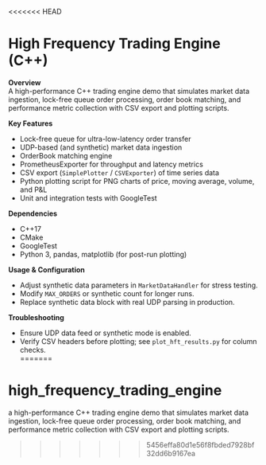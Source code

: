 <<<<<<< HEAD
# High Frequency Trading Engine (C++)

**Overview**  
A high-performance C++ trading engine demo that simulates market data ingestion, lock-free queue order processing, order book matching, and performance metric collection with CSV export and plotting scripts.

**Key Features**  
- Lock-free queue for ultra-low-latency order transfer  
- UDP-based (and synthetic) market data ingestion  
- OrderBook matching engine  
- PrometheusExporter for throughput and latency metrics  
- CSV export (`SimplePlotter` / `CSVExporter`) of time series data  
- Python plotting script for PNG charts of price, moving average, volume, and P&L  
- Unit and integration tests with GoogleTest  

**Dependencies**  
- C++17  
- CMake  
- GoogleTest  
- Python 3, pandas, matplotlib (for post-run plotting)

**Usage & Configuration**  
- Adjust synthetic data parameters in `MarketDataHandler` for stress testing.  
- Modify `MAX_ORDERS` or synthetic count for longer runs.  
- Replace synthetic data block with real UDP parsing in production.

**Troubleshooting**  
- Ensure UDP data feed or synthetic mode is enabled.  
- Verify CSV headers before plotting; see `plot_hft_results.py` for column checks.  
=======
# high_frequency_trading_engine
a high-performance C++ trading engine demo that simulates market data ingestion, lock-free queue order processing, order book matching, and performance metric collection with CSV export and plotting scripts.
>>>>>>> 5456effa80d1e56f8fbded7928bf32dd6b9167ea
